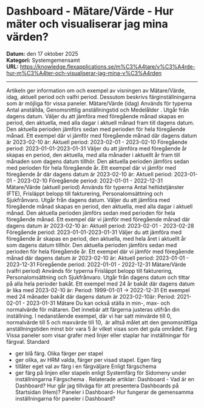 # Dashboard - Mätare/Värde - Hur mäter och visualiserar jag mina värden?

**Datum:** den 17 oktober 2025  
**Kategori:** Systemgemensamt  
**URL:** https://knowledge.flexapplications.se/m%C3%A4tare/v%C3%A4rde-hur-m%C3%A4ter-och-visualiserar-jag-mina-v%C3%A4rden

---

Artikeln ger information om och exempel av visningen av Mätare/Värde, idag, aktuell period och valfri period. Dessutom beskrivs färginställningarna som är möjliga för vissa paneler.
Mätare/Värde (idag)
Används för typerna
Antal anställda, Genomsnittlig anställningstid
och
Medelålder
.
Utgår från dagens datum.
Väljer du att jämföra med föregående
månad
skapas en period, den aktuella, med alla dagar i aktuell månad fram till dagens datum. Den aktuella perioden jämförs sedan med perioden för hela föregående månad.
Ett exempel där vi jämför med föregående
månad
där dagens datum är 2023-02-10 är:
Aktuell period: 2023-02-01 - 2023-02-10
Föregående period: 2023-01-01-2023-01-31
Väljer du att jämföra med föregående
år
skapas en period, den aktuella, med alla månader i aktuellt år fram till månaden som dagens datum tillhör. Den aktuella perioden jämförs sedan med perioden för hela föregående år.
Ett exempel där vi jämför med föregående
år
där dagens datum är 2023-02-10 är:
Aktuell period: 2023-01-01 - 2023-02-10
Föregående period: 2022-01-01 - 2022-12-31
Mätare/Värde (aktuell period)
Används för typerna
Antal heltidstjänster (FTE), Frisläppt belopp till fakturering, Personalomsättning
och
Sjukfrånvaro.
Utgår från dagens datum.
Väljer du att jämföra med föregående
månad
skapas en period, den aktuella, med alla dagar i aktuell månad. Den aktuella perioden jämförs sedan med perioden för hela föregående månad.
Ett exempel där vi jämför med föregående
månad
där dagens datum är 2023-02-10 är:
Aktuell period: 2023-02-01 - 2023-02-28
Föregående period: 2023-01-01-2023-01-31
Väljer du att jämföra med föregående
år
skapas en period, den aktuella, med hela året i aktuellt år som dagens datum tillhör. Den aktuella perioden jämförs sedan med perioden för hela föregående år.
Ett exempel där vi jämför med föregående
månad
där dagens datum är 2023-02-10 är:
Aktuell period: 2023-01-01 - 2023-12-31
Föregående period: 2022-01-01 - 2022-12-31
Mätare/Värde (valfri period)
Används för typerna
Frisläppt belopp till fakturering, Personalomsättning
och
Sjukfrånvaro.
Utgår från dagens datum och tittar på alla hela perioder bakåt.
Ett exempel med
24 år bakåt
där dagens datum är lika med 2023-02-10 är:
Period: 1999-01-01 → 2022-12-31
Ett exempel med
24 månader bakåt
där dagens datum är 2023-02-10är:
Period: 2021-02-01 - 2023-01-31
Mätare
Du kan också ställa in min-, max- och normalvärde för mätaren. Det innebär att färgerna justeras utifrån din inställning.
I nedanstående exempel, där vi har satt minvärde till 0, normalvärde till 5 och maxvärde till 10,  är alltså målet att den genomsnittliga anställningstiden minst bör vara 5 år vilket visas som det gula området.
Färg
Vissa paneler som visar grafer med linjer eller staplar har inställningar för färgval.
Standard
- ger blå färg.
Olika färger per stapel
- ger olika, av HRM valda, färger per visad stapel.
Egen färg
- tillåter eget val av färg i en färgväljare
Enligt färgschema
- ger färg på linjen eller stapeln enligt Systemfärg för Sidomeny under inställningarna
Färgschema
.
Relaterade artiklar:
Dashboard - Vad är en Dashboard?
Hur går jag tillväga för att presentera Dashboards på Startsidan (Hem)?
Paneler i Dashboard- Hur fungerar de gemensamma inställningarna för paneler i Dashboard?
